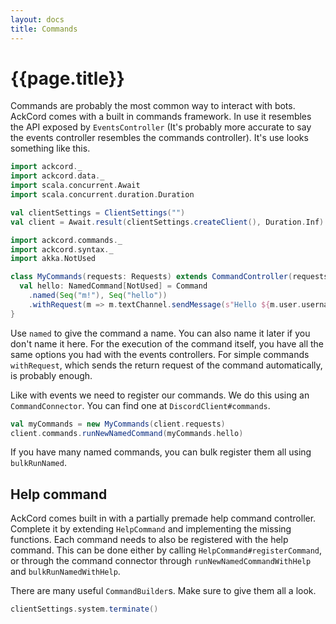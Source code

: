 ```yaml
---
layout: docs
title: Commands
---
```


# {{page.title}}
Commands are probably the most common way to interact with bots. AckCord comes 
with a built in commands framework. In use it resembles the API exposed 
by `EventsController` (It's probably more accurate to say the events 
controller resembles the commands controller). It's use looks something like 
this.

```scala mdoc:invisible
import ackcord._
import ackcord.data._
import scala.concurrent.Await
import scala.concurrent.duration.Duration

val clientSettings = ClientSettings("")
val client = Await.result(clientSettings.createClient(), Duration.Inf)
```
```scala mdoc:silent
import ackcord.commands._
import ackcord.syntax._
import akka.NotUsed

class MyCommands(requests: Requests) extends CommandController(requests) {
  val hello: NamedCommand[NotUsed] = Command
    .named(Seq("m!"), Seq("hello"))
    .withRequest(m => m.textChannel.sendMessage(s"Hello ${m.user.username}"))
}
```

Use `named` to give the command a name. You can also name it later if you don't 
name it here. For the execution of the command itself, you have all the same 
options you had with the events controllers. For simple commands `withRequest`, 
which sends the return request of the command automatically, is probably enough.

Like with events we need to register our commands. We do this using an 
`CommandConnector`. You can find one at `DiscordClient#commands`.

```scala mdoc:silent
val myCommands = new MyCommands(client.requests)
client.commands.runNewNamedCommand(myCommands.hello)
```

If you have many named commands, you can bulk register them all using `bulkRunNamed`.

## Help command
AckCord comes built in with a partially premade help command controller.
Complete it by extending `HelpCommand` and implementing the missing functions.
Each command needs to also be registered with the help command. This can be 
done either by calling `HelpCommand#registerCommand`, or through the 
command connector through `runNewNamedCommandWithHelp` and `bulkRunNamedWithHelp`.

There are many useful `CommandBuilder`s. Make sure to give them all a look.

```scala mdoc:invisible
clientSettings.system.terminate()
```
